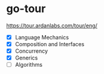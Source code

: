 # go-tour
https://tour.ardanlabs.com/tour/eng/

- [x] Language Mechanics
- [x] Composition and Interfaces
- [x] Concurrency
- [x] Generics
- [ ] Algorithms
